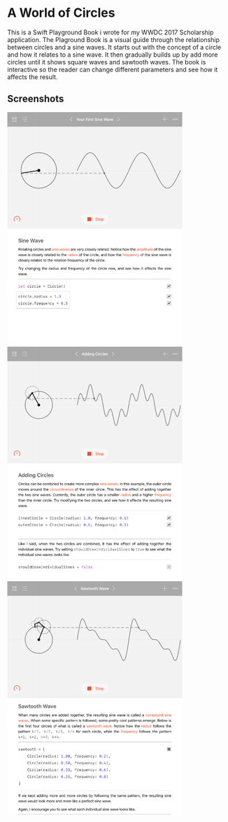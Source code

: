 # A World of Circles
This is a Swift Playground Book i wrote for my WWDC 2017 Scholarship application. The Plaground Book is a visual guide through the relationship between circles and a sine waves. It starts out with the concept of a circle and how it relates to a sine wave. It then gradually builds up by add more circles until it shows square waves and sawtooth waves. The book is interactive so the reader can change different parameters and see how it affects the result.

## Screenshots
<img src="Screenshots/IMG_0020.PNG" alt="Sine Wave" width="400"> <img src="Screenshots/IMG_0021.PNG" alt="Adding Circles" width="400"> <img src="Screenshots/IMG_0022.PNG" alt="Sawtooth Wave" width="400">
